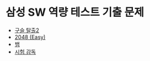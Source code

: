 # 삼성 SW 역량 테스트 기출 문제

- [구슬 탈출2](https://songjinsu.tistory.com/entry/%EA%B5%AC%EC%8A%AC-%ED%83%88%EC%B6%9C2)
- [2048 (Easy)](https://songjinsu.tistory.com/entry/2048-Easy)
- [뱀](https://songjinsu.tistory.com/entry/%EB%B1%80)
- [시험 감독](https://songjinsu.tistory.com/entry/%EC%8B%9C%ED%97%98-%EA%B0%90%EB%8F%85)

